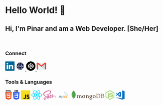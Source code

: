 # Hello World! :raising_hand:



<h2>Hi, I'm Pinar and am a Web Developer. [She/Her] </h2>
<br>
<h3> Connect </h3>
<a href="https://www.linkedin.com/in/epinar"><img height="30" alt="LinkedIn" src="https://raw.githubusercontent.com/pinargultekin/pinargultekin/master/images/linkedin.svg"></a> 
<a href="https://www.pinargultekin.com"><img height="30" alt="Portfolio" src="https://raw.githubusercontent.com/pinargultekin/pinargultekin/master/images/www.svg"> </a> 
<a href="https://codepen.io/29bucuk"><img height="30" alt="Codepen" src="https://raw.githubusercontent.com/pinargultekin/pinargultekin/master/images/codepen.svg"> </a>
<a href="mailto:gultekinep@gmail.com"><img height="30" alt="Gmail" src="https://raw.githubusercontent.com/pinargultekin/pinargultekin/master/images/gmail.svg"> </a>

<br>

<h3> Tools & Languages </h3>
<div align="left">
<img height="30" alt="HTML5" src="https://raw.githubusercontent.com/pinargultekin/pinargultekin/master/images/html.svg">
<img height="30" alt="CSS3" src="https://raw.githubusercontent.com/pinargultekin/pinargultekin/master/images/css.svg">
<img height="30" alt="JavaScript" src="https://raw.githubusercontent.com/pinargultekin/pinargultekin/master/images/js.svg">
<img height="30" alt="React.js" src="https://raw.githubusercontent.com/pinargultekin/pinargultekin/master/images/react.js.svg">
<img height="30" alt="Sass" src="https://raw.githubusercontent.com/pinargultekin/pinargultekin/master/images/sass.svg">
<img height="30" alt="MySQL" src="https://raw.githubusercontent.com/pinargultekin/pinargultekin/master/images/mysql.svg">
<img height="30" alt="MongoDB" src="https://raw.githubusercontent.com/pinargultekin/pinargultekin/master/images/mongodb.svg">
<img height="30" alt="Node.js" src="https://raw.githubusercontent.com/pinargultekin/pinargultekin/master/images/nodejs-icon.svg">
<img height="30" alt="Visual Studio Code" src="https://raw.githubusercontent.com/pinargultekin/pinargultekin/master/images/vscode.svg">
</div>
